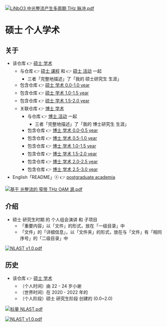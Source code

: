 [![LiNbO3 中光整流产生多周期 THz 脉冲.pdf](https://gitee.com/ChenZhu-Xie/postgraduate_academia/raw/main/img/psc.png)](https://gitee.com/ChenZhu-Xie/postgraduate_academia/blob/main/2__Side_Projects/1.1__Presentation_in「Principle_of_Optics」Class__0.5_year_-_2020.10.21.pdf "LiNbO3 中光整流产生多周期 THz 脉冲.pdf")

# 硕士 个人学术

## 关于
* 该仓库 👉 [硕士 学术](https://gitee.com/ChenZhu-Xie/postgraduate_academia)
    * 与仓库 👉 [硕士 课程](https://gitee.com/ChenZhu-Xie/postgraduate_courses) 和 👉 [硕士 活动](https://gitee.com/ChenZhu-Xie/postgraduate_activities) 一起
        * 三者「完整地描述」了「我的 硕士研究生 生涯」
    * 包含仓库 👉 [硕士 学术 0.0-1.0 year](https://gitee.com/ChenZhu-Xie/postgraduate_academia__0.0-1.0_year)
    * 包含仓库 👉 [硕士 学术 1.0-1.5 year](https://gitee.com/ChenZhu-Xie/postgraduate_academia__1.0-1.5_year)
    * 包含仓库 👉 [硕士 学术 1.5-2.0 year](https://gitee.com/ChenZhu-Xie/postgraduate_academia__1.5-2.0_year)
    * 关联仓库 👉 [博士 学术](https://gitee.com/ChenZhu-Xie/PhD_academia)
        * 与仓库 👉 [博士 活动](https://gitee.com/ChenZhu-Xie/PhD_activities) 一起
            * 三者「完整地描述」了「我的 博士研究生 生涯」
        * 包含仓库 👉 [博士 学术 0.0-0.5 year](https://gitee.com/ChenZhu-Xie/PhD_academia)
        * 包含仓库 👉 [博士 学术 0.5-1.0 year](https://gitee.com/ChenZhu-Xie/PhD_academia__0.5-1.0_year)
        * 包含仓库 👉 [博士 学术 1.0-1.5 year](https://gitee.com/ChenZhu-Xie/PhD_academia__1.0-1.5_year)
        * 包含仓库 👉 [博士 学术 1.5-2.0 year](https://gitee.com/ChenZhu-Xie/PhD_academia__1.5-2.0_year)
        * 包含仓库 👉 [博士 学术 2.0-2.5 year](https://gitee.com/ChenZhu-Xie/PhD_academia__2.0-2.5_year)
        * 包含仓库 👉 [博士 学术 2.5-3.0 year](https://gitee.com/ChenZhu-Xie/PhD_academia__2.5-3.0_year)
* English「README」ⓔ 👉 [postgraduate academia](https://github.com/ChenZhu-Xie/postgraduate_academia)

[![基于 光整流的 窄带 THz OAM 源.pdf](https://gitee.com/ChenZhu-Xie/postgraduate_academia/raw/main/img/3.1__@page_122__1.5_year_-_2021.10.20.png)](https://gitee.com/ChenZhu-Xie/postgraduate_academia/blob/main/1__Group_Meeting/3.1__Multi-cycle_THz_OAM_Source_via_Optical_Rectification_←_Blender+RoamEdit__1.5_year_-_2021.10.20.pdf "基于 光整流的 窄带 THz OAM 源.pdf")

## 介绍
* 硕士 研究生时期 的 个人组会演讲 和 子项目
    * 「重要内容」以「文件」的形式，放在「一级目录」中
    * 「文件」的「详细信息」，以「文件夹」的形式，放在与「文件」有「相同序号」的「二级目录」中

[![NLAST v1.0.pdf](https://gitee.com/ChenZhu-Xie/postgraduate_academia/raw/main/img/4.1__@page_49__2.0_year_-_2022.3.4.png)](https://gitee.com/ChenZhu-Xie/postgraduate_academia/blob/main/1__Group_Meeting/4.1__NLAST_v1.0_←_Python+BookxNote_Pro__2.0_year_-_2022.3.4.pdf "NLAST v1.0.pdf")

<!-- ## 实施
1. 演讲 ppt 含视频
    * 要播放视频，需要进入「Presentations」目录下的「子目录」中查看 ppt
2. 学业水平 含「随时间演化」的切片/断面
    * 需要进入「Total_Grades」文件夹的「子文件夹」中查看 相关文件 -->

## 历史
* 该仓库 👉 [硕士 学术](https://gitee.com/ChenZhu-Xie/postgraduate_academia)
    * （个人时间）由 22 - 24 岁小谢
    * （世界时间）在 2020 - 2022 年的
    * （个人阶段）硕士 研究生阶段 创建的 (0.0~2.0)

[![标量 NLAST.pdf](https://gitee.com/ChenZhu-Xie/postgraduate_academia/raw/main/img/4.2__@page_57__2.0_year_-_2022.6.9.png)](https://gitee.com/ChenZhu-Xie/postgraduate_academia/blob/main/1__Group_Meeting/4.2__NLAST_scalar_←_Python+BookxNote_Pro__2.0_year_-_2022.6.9.pdf "标量 NLAST.pdf")

[![NLAST v1.0.pdf](https://gitee.com/ChenZhu-Xie/postgraduate_academia/raw/main/img/7.1__@page_51_←_Python__3.5_year_-_2023.12.28.png)](https://gitee.com/ChenZhu-Xie/postgraduate_academia/blob/main/1__Group_Meeting/4.1__NLAST_v1.0_←_Python+BookxNote_Pro__2.0_year_-_2022.3.4.pdf "NLAST v1.0.pdf")


<!-- ## 软件架构
软件架构说明


## 安装教程

1.  xxxx
2.  xxxx
3.  xxxx

## 使用说明

1.  xxxx
2.  xxxx
3.  xxxx

## 参与贡献

1.  Fork 本仓库
2.  新建 Feat_xxx 分支
3.  提交代码
4.  新建 Pull Request


## 特技

1.  使用 Readme\_XXX.md 来支持不同的语言，例如 Readme\_en.md, Readme\_zh.md
2.  Gitee 官方博客 [blog.gitee.com](https://blog.gitee.com)
3.  你可以 [https://gitee.com/explore](https://gitee.com/explore) 这个地址来了解 Gitee 上的优秀开源项目
4.  [GVP](https://gitee.com/gvp) 全称是 Gitee 最有价值开源项目，是综合评定出的优秀开源项目
5.  Gitee 官方提供的使用手册 [https://gitee.com/help](https://gitee.com/help)
6.  Gitee 封面人物是一档用来展示 Gitee 会员风采的栏目 [https://gitee.com/gitee-stars/](https://gitee.com/gitee-stars/) -->
